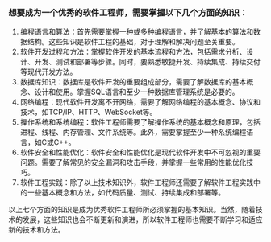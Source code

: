 ### 想要成为一个优秀的软件工程师，需要掌握以下几个方面的知识：

1. 编程语言和算法：首先需要掌握一种或多种编程语言，并了解基本的算法和数据结构。这些知识是软件工程的基础，对于理解和解决问题至关重要。
2. 软件开发过程和方法：掌握软件开发的基本流程和方法，包括需求分析、设计、开发、测试和部署等步骤。同时，要熟悉敏捷开发、持续集成、持续交付等现代开发方法。
3. 数据库知识：数据库是软件开发的重要组成部分，需要了解数据库的基本概念、设计和使用。掌握SQL语言和至少一种数据库管理系统是必要的。
4. 网络编程：现代软件开发离不开网络，需要了解网络编程的基本概念、协议和技术，如TCP/IP、HTTP、WebSocket等。
5. 操作系统和系统编程：软件工程师需要了解操作系统的基本概念和原理，包括进程、线程、内存管理、文件系统等。此外，需要掌握至少一种系统编程语言，如C或C++。
6. 软件安全和性能优化：软件安全和性能优化是现代软件开发中不可忽视的重要问题。需要了解常见的安全漏洞和攻击手段，并掌握一些常用的性能优化技巧。
7. 软件工程实践：除了以上技术知识外，软件工程师还需要了解软件工程实践中的一些基本概念和方法，如代码质量、测试、持续集成和部署等。
   
以上七个方面的知识是成为优秀软件工程师所必须掌握的基本知识。当然，随着技术的发展，这些知识也会不断更新和演进，所以软件工程师也需要不断学习和适应新的技术和方法。